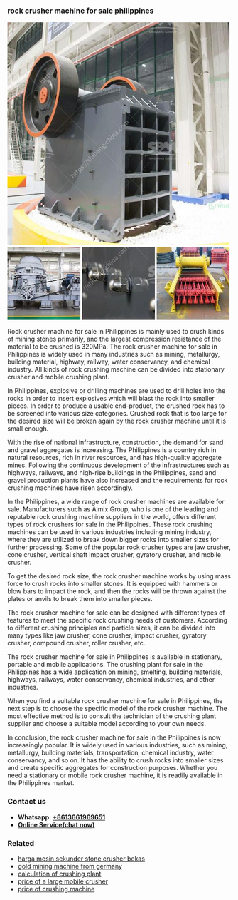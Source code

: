 <h3>rock crusher machine for sale philippines</h3><img src='1708498276.jpg' alt=''><p>Rock crusher machine for sale in Philippines is mainly used to crush kinds of mining stones primarily, and the largest compression resistance of the material to be crushed is 320MPa. The rock crusher machine for sale in Philippines is widely used in many industries such as mining, metallurgy, building material, highway, railway, water conservancy, and chemical industry. All kinds of rock crushing machine can be divided into stationary crusher and mobile crushing plant.</p><p>In Philippines, explosive or drilling machines are used to drill holes into the rocks in order to insert explosives which will blast the rock into smaller pieces. In order to produce a usable end-product, the crushed rock has to be screened into various size categories. Crushed rock that is too large for the desired size will be broken again by the rock crusher machine until it is small enough.</p><p>With the rise of national infrastructure, construction, the demand for sand and gravel aggregates is increasing. The Philippines is a country rich in natural resources, rich in river resources, and has high-quality aggregate mines. Following the continuous development of the infrastructures such as highways, railways, and high-rise buildings in the Philippines, sand and gravel production plants have also increased and the requirements for rock crushing machines have risen accordingly.</p><p>In the Philippines, a wide range of rock crusher machines are available for sale. Manufacturers such as Aimix Group, who is one of the leading and reputable rock crushing machine suppliers in the world, offers different types of rock crushers for sale in the Philippines. These rock crushing machines can be used in various industries including mining industry, where they are utilized to break down bigger rocks into smaller sizes for further processing. Some of the popular rock crusher types are jaw crusher, cone crusher, vertical shaft impact crusher, gyratory crusher, and mobile crusher.</p><p>To get the desired rock size, the rock crusher machine works by using mass force to crush rocks into smaller stones. It is equipped with hammers or blow bars to impact the rock, and then the rocks will be thrown against the plates or anvils to break them into smaller pieces.</p><p>The rock crusher machine for sale can be designed with different types of features to meet the specific rock crushing needs of customers. According to different crushing principles and particle sizes, it can be divided into many types like jaw crusher, cone crusher, impact crusher, gyratory crusher, compound crusher, roller crusher, etc.</p><p>The rock crusher machine for sale in Philippines is available in stationary, portable and mobile applications. The crushing plant for sale in the Philippines has a wide application on mining, smelting, building materials, highways, railways, water conservancy, chemical industries, and other industries.</p><p>When you find a suitable rock crusher machine for sale in Philippines, the next step is to choose the specific model of the rock crusher machine. The most effective method is to consult the technician of the crushing plant supplier and choose a suitable model according to your own needs.</p><p>In conclusion, the rock crusher machine for sale in the Philippines is now increasingly popular. It is widely used in various industries, such as mining, metallurgy, building materials, transportation, chemical industry, water conservancy, and so on. It has the ability to crush rocks into smaller sizes and create specific aggregates for construction purposes. Whether you need a stationary or mobile rock crusher machine, it is readily available in the Philippines market.</p><h3>Contact us</h3><ul><li><strong>Whatsapp:&nbsp;<a href="https://wa.me/8613661969651">+8613661969651</a></strong></li><li><a href="https://swt.shibang-china.com/?git&amp;zhl&amp;rock crusher machine for sale philippines"><strong>Online Service(chat now)</strong></a></li></ul><h3>Related</h3><ul><li><a href='harga mesin sekunder stone crusher bekas.md'>harga mesin sekunder stone crusher bekas</a></li><li><a href='gold mining machine from germany.md'>gold mining machine from germany</a></li><li><a href='calculation of crushing plant.md'>calculation of crushing plant</a></li><li><a href='price of a large mobile crusher.md'>price of a large mobile crusher</a></li><li><a href='price of crushing machine.md'>price of crushing machine</a></li></ul>